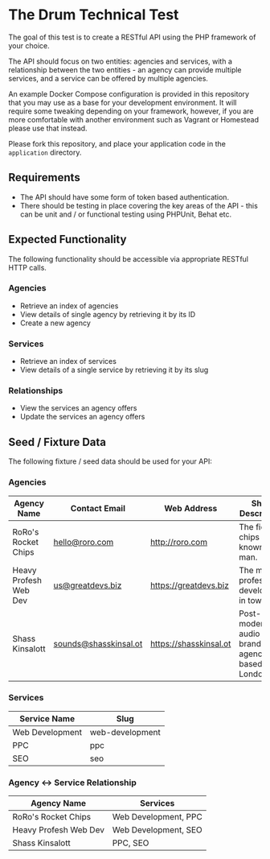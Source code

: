 # The Drum Technical Test

The goal of this test is to create a RESTful API using the PHP framework of your choice.

The API should focus on two entities: agencies and services, with a relationship between the two entities - an agency can provide multiple services, and a service can be offered by multiple agencies.

An example Docker Compose configuration is provided in this repository that you may use as a base for your development environment. It will require some tweaking depending on your framework, however, if you are more comfortable with another environment such as Vagrant or Homestead please use that instead.

Please fork this repository, and place your application code in the `application` directory.

## Requirements

- The API should have some form of token based authentication.
- There should be testing in place covering the key areas of the API - this can be unit and / or functional testing using PHPUnit, Behat etc.

## Expected Functionality

The following functionality should be accessible via appropriate RESTful HTTP calls.

### Agencies

- Retrieve an index of agencies
- View details of single agency by retrieving it by its ID
- Create a new agency

### Services

- Retrieve an index of services
- View details of a single service by retrieving it by its slug

### Relationships

- View the services an agency offers
- Update the services an agency offers

## Seed / Fixture Data

The following fixture / seed data should be used for your API:

### Agencies

|      Agency Name      |     Contact Email     |                Web Address                |                 Short Description                  | Established |
| --------------------- | --------------------- | ----------------------------------------- | -------------------------------------------------- | ----------- |
| RoRo's Rocket Chips   | hello@roro.com        | http://roro.com                           | The fieriest chips known to man.                   |        2019 |
| Heavy Profesh Web Dev | us@greatdevs.biz      | https://greatdevs.biz                     | The most professional developers in town.          |        1994 |
| Shass Kinsalott       | sounds@shasskinsal.ot | https://shasskinsal.ot                    | Post-modern audio branding agency based in London. |        2000 |


### Services

|  Service Name   |      Slug       |
| --------------- | --------------- |
| Web Development | web-development |
| PPC             | ppc             |
| SEO             | seo             |

### Agency <-> Service Relationship

|          Agency Name          |       Services       |
| ----------------------------- | -------------------- |
| RoRo's Rocket Chips           | Web Development, PPC |
| Heavy Profesh Web Dev         | Web Development, SEO |
| Shass Kinsalott               | PPC, SEO             |
